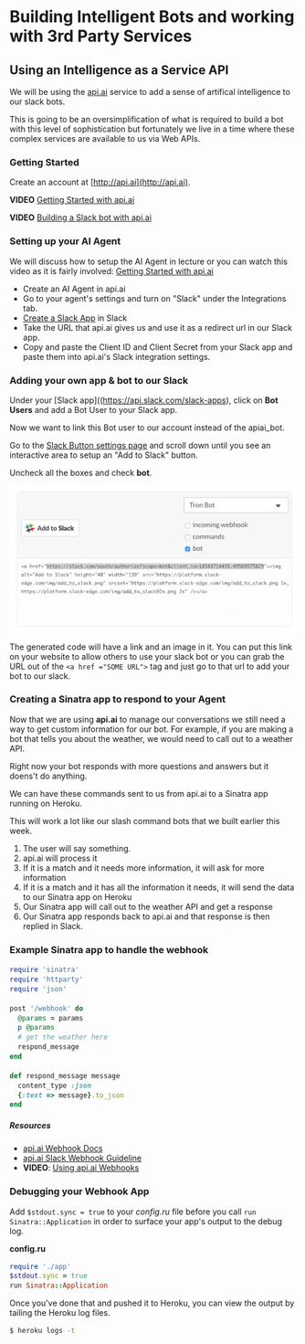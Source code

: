 # Building Intelligent Bots and working with 3rd Party Services

## Using an Intelligence as a Service API

We will be using the [api.ai](http://api.ai) service to add a sense of artifical intelligence to our slack bots.

This is going to be an oversimplification of what is required to build a bot with this level of sophistication but fortunately we live in a time where these complex services are available to us via Web APIs.


### Getting Started

Create an account at [http://api.ai](http://api.ai).

**VIDEO** [Getting Started with api.ai](https://www.youtube.com/watch?v=Om7tyGGemXI)

**VIDEO** [Building a Slack bot with api.ai](https://www.youtube.com/watch?v=cCCKOLFEXBU)


### Setting up your AI Agent

We will discuss how to setup the AI Agent in lecture or you can watch this video as it is fairly involved: [Getting Started with api.ai](https://www.youtube.com/watch?v=Om7tyGGemXI)

* Create an AI Agent in api.ai
* Go to your agent's settings and turn on "Slack" under the Integrations tab.
* [Create a Slack App](https://api.slack.com/slack-apps) in Slack
* Take the URL that api.ai gives us and use it as a redirect url in our Slack app.
* Copy and paste the Client ID and Client Secret from your Slack app and paste them into api.ai's Slack integration settings.


### Adding your own app & bot to our Slack

Under your [Slack app]((https://api.slack.com/slack-apps), click on **Bot Users** and add a Bot User to your Slack app.

Now we want to link this Bot user to our account instead of the apiai_bot.

Go to the [Slack Button settings page](https://api.slack.com/docs/slack-button) and scroll down until you see an interactive area to setup an "Add to Slack" button.

Uncheck all the boxes and check **bot**.

![bot user button](./images/slack-button.png)

The generated code will have a link and an image in it. You can put this link on your website to allow others to use your slack bot or you can grab the URL out of the `<a href ="SOME URL">` tag and just go to that url to add your bot to our slack.


### Creating a Sinatra app to respond to your Agent

Now that we are using **api.ai** to manage our conversations we still need a way to get custom information for our bot. For example, if you are making a bot that tells you about the weather, we would need to call out to a weather API.

Right now your bot responds with more questions and answers but it doens't do anything.

We can have these commands sent to us from api.ai to a Sinatra app running on Heroku.

This will work a lot like our slash command bots that we built earlier this week.

1. The user will say something.
2. api.ai will process it
3. If it is a match and it needs more information, it will ask for more information
4. If it is a match and it has all the information it needs, it will send the data to our Sinatra app on Heroku
5. Our Sinatra app will call out to the weather API and get a response
6. Our Sinatra app responds back to api.ai and that response is then replied in Slack.

### Example Sinatra app to handle the webhook
```ruby
require 'sinatra'
require 'httparty'
require 'json'

post '/webhook' do
  @params = params
  p @params
  # get the weather here
  respond_message 
end

def respond_message message
  content_type :json
  {:text => message}.to_json
end

```

##### Resources
* [api.ai Webhook Docs](https://docs.api.ai/docs/webhook)
* [api.ai Slack Webhook Guideline](https://docs.api.ai/docs/slack-webhook-integration-guideline)
* **VIDEO**: [Using api.ai Webhooks](https://www.youtube.com/watch?v=FrxdKXuHox0)


### Debugging your Webhook App

Add `$stdout.sync = true` to your _config.ru_ file before you call `run Sinatra::Application` in order to surface your app's output to the debug log.

**config.ru**
```ruby
require './app'
$stdout.sync = true
run Sinatra::Application
```

Once you've done that and pushed it to Heroku, you can view the output by tailing the Heroku log files.

```bash
$ heroku logs -t
```
